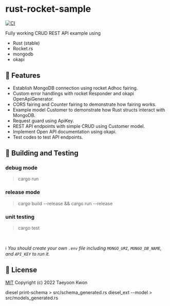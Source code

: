 # rust-rocket-sample
[![CI](https://github.com/TaeyoonKwon/rust-rocket-sample/actions/workflows/ci.yaml/badge.svg)](https://github.com/TaeyoonKwon/rust-rocket-sample/actions/workflows/ci.yaml)

Fully working CRUD REST API example using 
- Rust (stable)
- Rocket.rs
- mongodb
- okapi


## 🚀 Features
- Establish MongoDB connection using rocket Adhoc fairing.
- Custom error handlings with rocket Responder and okapi OpenApiGenerator.
- CORS fairing and Counter fairing to demonstrate how fairing works.
- Example model Customer to demonstrate how Rust structs interact with MongoDB.
- Request guard using ApiKey.
- REST API endpoints with simple CRUD using Customer model.
- Implement Open API documentation using okapi.
- Test codes to test API endpoints.


## 🔧 Building and Testing

### debug mode
> cargo run

### release mode
> cargo build --release && cargo run --release


### unit testing
> cargo test

<br/>

ℹ️ _You should create your own `.env` file including `MONGO_URI`, `MONGO_DB_NAME`, and `API_KEY` to run it._

## 📑 License
[MIT](https://github.com/TaeyoonKwon/rust-rocket-sample/blob/main/LICENSE) Copyright (c) 2022 Taeyoon Kwon


diesel print-schema > src/schema_generated.rs
diesel_ext --model > src/models_generated.rs  